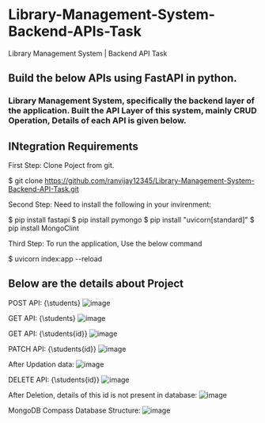 # Library-Management-System-Backend-APIs-Task
Library Management System | Backend API Task

## Build the below APIs using FastAPI in python.
### Library Management System, specifically the backend layer of the application. Built the API Layer of this system, mainly CRUD Operation, Details of each API is given below.


## INtegration Requirements

First Step: Clone Poject from git.

$ git clone https://github.com/ranvijay12345/Library-Management-System-Backend-API-Task.git

Second Step: Need to install the following in your invirenment: 

$ pip install fastapi
$ pip install pymongo 
$ pip install "uvicorn[standard]" 
$ pip install MongoClint 

Third Step: To run the application, Use the below command

$  uvicorn index:app --reload 


## Below are the details about Project

POST API: {\students\}
![image](https://github.com/ranvijay12345/Library-Management-System-Backend-APIs-Task/assets/54628721/5f5dd606-8c3c-4e41-96dc-7c691be6b8a5)

GET API: {\students\}
![image](https://github.com/ranvijay12345/Library-Management-System-Backend-APIs-Task/assets/54628721/02930d4a-f2c8-45fc-b3b6-f1c95da7624b)

GET API: {\students\{id}}
![image](https://github.com/ranvijay12345/Library-Management-System-Backend-APIs-Task/assets/54628721/74a5e869-9c32-4121-93c6-c2897ccb1f0d)

PATCH API: {\students\{id}}
![image](https://github.com/ranvijay12345/Library-Management-System-Backend-APIs-Task/assets/54628721/c9185247-f482-4fbd-b1bd-89d000117b1b)

After Updation data:
![image](https://github.com/ranvijay12345/Library-Management-System-Backend-APIs-Task/assets/54628721/97c51f13-cc51-4cf1-a01c-c4763e533756)

DELETE API: {\students\{id}}
![image](https://github.com/ranvijay12345/Library-Management-System-Backend-APIs-Task/assets/54628721/b8db8af4-5d0f-4bcf-8b4e-52e49a296474)

After Deletion, details of this id is not present in database:
![image](https://github.com/ranvijay12345/Library-Management-System-Backend-APIs-Task/assets/54628721/8e4ceee8-7789-4253-8b13-667be292f246)



MongoDB Compass Database Structure:
![image](https://github.com/ranvijay12345/Library-Management-System-Backend-APIs-Task/assets/54628721/554f97a1-5406-4744-9762-f5b84a2609d0)
